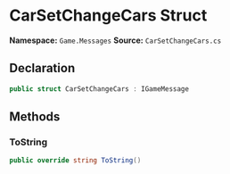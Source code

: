 # CarSetChangeCars Struct

**Namespace:** `Game.Messages`
**Source:** `CarSetChangeCars.cs`

## Declaration

```csharp
public struct CarSetChangeCars : IGameMessage
```

## Methods

### ToString

```csharp
public override string ToString()
```

